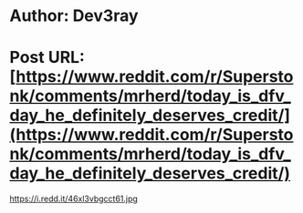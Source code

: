 # Author: Dev3ray
# Post URL: [https://www.reddit.com/r/Superstonk/comments/mrherd/today_is_dfv_day_he_definitely_deserves_credit/](https://www.reddit.com/r/Superstonk/comments/mrherd/today_is_dfv_day_he_definitely_deserves_credit/)


https://i.redd.it/46xl3vbgcct61.jpg